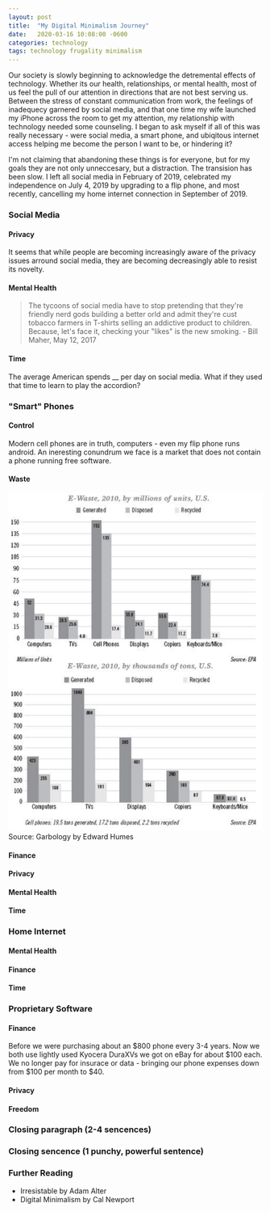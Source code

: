 ```yaml
---
layout: post
title:  "My Digital Minimalism Journey"
date:   2020-03-16 10:08:00 -0600
categories: technology
tags: technology frugality minimalism
---
```


Our society is slowly beginning to acknowledge the detremental effects of technology. Whether its our health, relationships, or mental health, most of us feel the pull of our attention in directions that are not best serving us. Between the stress of constant communication from work, the feelings of inadequecy garnered by social media, and that one time my wife launched my iPhone across the room to get my attention, my relationship with technology needed some counseling. I began to ask myself if all of this was really necessary - were social media, a smart phone, and ubiqitous internet access helping me become the person I want to be, or hindering it? 

I'm not claiming that abandoning these things is for everyone, but for my goals they are not only unneccesary, but a distraction. 
The transision has been slow. I left all social media in February of 2019, celebrated my independence on July 4, 2019 by upgrading to a flip phone, and most recently, cancelling my home internet connection in September of 2019. 

### Social Media


#### Privacy
It seems that while people are becoming increasingly aware of the privacy issues arround social media, they are becoming decreasingly able to resist its novelty. 
#### Mental Health

> The tycoons of social media have to stop pretending that they're friendly nerd gods building a better orld and admit they're cust tobacco farmers in T-shirts selling an addictive product to children. Because, let's face it, checking your "likes" is the new smoking. - Bill Maher, May 12, 2017

#### Time
The average American spends __ per day on social media. What if they used that time to learn to play the accordion?

### "Smart" Phones

#### Control
Modern cell phones are in truth, computers - even my flip phone runs android. An ineresting conundrum we face is a market that does not contain a phone running free software. 


#### Waste
![waste](/assets/img/technology-waste.png)
Source: Garbology by Edward Humes
#### Finance
#### Privacy
#### Mental Health
#### Time

### Home Internet

#### Mental Health
#### Finance
#### Time

### Proprietary Software

#### Finance
Before we were purchasing about an $800 phone every 3-4 years. Now we both use lightly used Kyocera DuraXVs we got on eBay for about $100 each. We no longer pay for insurace or data - bringing our phone expenses down from $100 per month to $40.

#### Privacy
#### Freedom

### Closing paragraph (2-4 sencences)

### Closing sencence (1 punchy, powerful sentence)


### Further Reading
  * Irresistable by Adam Alter
  * Digital Minimalism by Cal Newport

